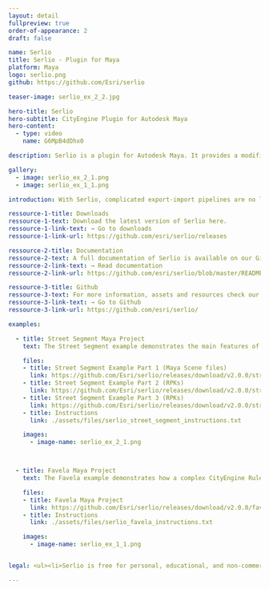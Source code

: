 ```yaml
---
layout: detail
fullpreview: true
order-of-appearance: 2
draft: false

name: Serlio
title: Serlio - Plugin for Maya
platform: Maya
logo: serlio.png
github: https://github.com/Esri/serlio

teaser-image: serlio_ex_2_2.jpg

hero-title: Serlio
hero-subtitle: CityEngine Plugin for Autodesk Maya
hero-content:
  - type: video
    name: G6MpB4dDhx0

description: Serlio is a plugin for Autodesk Maya. It provides a modifier node which enables the execution of CityEngine CGA rules within a Maya scene. This allows the 3D environment artist to make use of the power of procedural modeling in CityEngine without have to leave the familiar Maya toolset.

gallery:
  - image: serlio_ex_2_1.png
  - image: serlio_ex_1_1.png

introduction: With Serlio, complicated export-import pipelines are no longer needed, which also means that the procedural building models do not need to be “baked” in future. The buildings stay procedural during the entire modeling workflow. Consequently, the 3D environment artist can change many attributes, for example the height, style and appearance of buildings easily with a parametric interface at any point during production.<br/><br/>Serlio requires Rule Packages (RPK) as input, which are authored in CityEngine. An RPK includes assets and a CGA rule file which encodes an architectural style. Comprehensive RPK examples are available below and can be used “out-of-the-box” in Serlio.<br/><br/>Serlio is well suited for managing the procedural generation of architectural 3D content in digital sets. However, Serlio is restricted to the procedural generation of singular objects - particularly buildings. Serlio does not include the city layout and street network editing tools of CityEngine (i.e. the rich CityEngine toolset to design a city from scratch, or based on geographic data, is still needed).<br/><br/><strong><i>Serlio is free for personal, educational, and non-commercial use. Commercial use requires at least one commercial license of the latest CityEngine version installed in the organization. Redistribution or web service offerings are not allowed unless expressly permitted. Please refer to the licensing section below for more detailed licensing information.</strong></i>

ressource-1-title: Downloads
ressource-1-text: Download the latest version of Serlio here.
ressource-1-link-text: → Go to downloads
ressource-1-link-url: https://github.com/esri/serlio/releases

ressource-2-title: Documentation
ressource-2-text: A full documentation of Serlio is available on our Github repository.
ressource-2-link-text: → Read documentation
ressource-2-link-url: https://github.com/esri/serlio/blob/master/README.md#documentation

ressource-3-title: Github
ressource-3-text: For more information, assets and resources check our Github repository.
ressource-3-link-text: → Go to Github
ressource-3-link-url: https://github.com/esri/serlio/

examples:

  - title: Street Segment Maya Project
    text: The Street Segment example demonstrates the main features of Serlio in a compact scene. Starting from various input shapes (street shapes and building/floor footprints), multiple different Rule Packages are applied to create models ranging from abstract building volumes to realistic facades and street-level scenes. </li><li>v2 released on 2022-06-20 for Serlio v2.0.0</li></ul>

    files:
    - title: Street Segment Example Part 1 (Maya Scene files)
      link: https://github.com/Esri/serlio/releases/download/v2.0.0/street_segment_part1_maya_project_files.zip
    - title: Street Segment Example Part 2 (RPKs)
      link: https://github.com/Esri/serlio/releases/download/v2.0.0/street_segment_part2_maya_assets.zip
    - title: Street Segment Example Part 3 (RPKs)
      link: https://github.com/Esri/serlio/releases/download/v2.0.0/street_segment_part3_maya_assets.zip
    - title: Instructions
      link: ./assets/files/serlio_street_segment_instructions.txt

    images:
      - image-name: serlio_ex_2_1.png



  - title: Favela Maya Project
    text: The Favela example demonstrates how a complex CityEngine Rule Package (RPK) is applied on one or more polygons. The provided Maya project includes an Alembic file with shapes from CityEngine, the Favela RPK itself and Maya scenes.</br></br><strong>Notes:</strong><ul><li>Requires Maya 2018 or later. </li><li>Based on the <a href="https://www.youtube.com/watch?v=IY5gU1J39Ec" target="_blank">original "Favela" project (YouTube)</a> created with CityEngine, Maya and Maxwell created by Matthias Bühler and Cyrill Oberhänsli. </li><li>v2 released on 2022-06-20 for Serlio v2.0.0</li></ul>

    files:
    - title: Favela Maya Project
      link: https://github.com/Esri/serlio/releases/download/v2.0.0/favela_maya_project_v3.zip
    - title: Instructions
      link: ./assets/files/serlio_favela_instructions.txt

    images:
      - image-name: serlio_ex_1_1.png


legal: <ul><li>Serlio is free for personal, educational, and non-commercial use. Commercial use requires at least one commercial license of the latest CityEngine version installed in the organization. Redistribution or web service offerings are not allowed unless expressly permitted.</li><li>Serlio is under the same license as the included <a href="./cityenginesdk#legal-section">CityEngine SDK</a>.</li><li>All content in the "Examples" directory/section is licensed under the APACHE 2.0 license. You may obtain a copy of this license at <a href="https://www.apache.org/licenses/LICENSE-2.0" target="_blank">https://www.apache.org/licenses/LICENSE-2.0</a>.</li><li>The “Favela” example data is copyrighted by <a href="https://www.vrbn.io/" target="_blank">vrbn</a> studios. Please contact ​info@vrbn.io for commercial licensing options.</li><li>For questions or enquiries, please contact <a href= "mailto:cityengine-info@esri.comm">cityengine-info@esri.com</a></li></ul>

---
```

